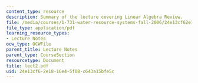 ```yaml
---
content_type: resource
description: Summary of the lecture covering Linear Algebra Review.
file: /media/courses/1-731-water-resource-systems-fall-2006/24e13cf62e1816e45f08c643a15bfe5c_lect2.pdf
file_type: application/pdf
learning_resource_types:
- Lecture Notes
ocw_type: OCWFile
parent_title: Lecture Notes
parent_type: CourseSection
resourcetype: Document
title: lect2.pdf
uid: 24e13cf6-2e18-16e4-5f08-c643a15bfe5c
---
```

